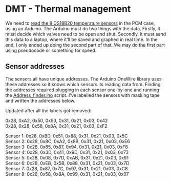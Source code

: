# DMT - Thermal management

We need to [read the 8 DS18B20 temperature sensors](https://lastminuteengineers.com/multiple-ds18b20-arduino-tutorial/) in the PCM case, using an Arduino. The Arduino must do two things with the data. Firstly, it must decide which valves need to be open and shut. Secondly, it must send this data to a laptop, where it'll be saved and graphed in real time. In the end, I only ended up doing the second part of that. We may do the first part using pseudocode or something for speed.

## Sensor addresses

The sensors all have unique addresses. The Arduino OneWire library uses these addresses so it knows which sensors its reading data from. Finding the addresses required plugging in each sensor one-by-one and running the [Address_finder.ino](https://github.com/IsaacBlancICL/DMT_Thermal_management/blob/main/Address_finder/Address_finder.ino) script. I've labelled the sensors with masking tape and written the addresses below.

Updated after all the labels got removed:

0x28, 0xA2, 0x50, 0x93, 0x31, 0x21, 0x03, 0x42 <br>
0x28, 0x28, 0x58, 0x8A, 0x31, 0x21, 0x03, 0xF2 <br>

Sensor 1: 0x28, 0xBD, 0x51, 0x88, 0x31, 0x21, 0x03, 0x5C <br>
Sensor 2: 0x28, 0x8C, 0xA2, 0x8B, 0x31, 0x21, 0x03, 0xE6 <br>
Sensor 3: 0x28, 0x85, 0x87, 0x94, 0x31, 0x21, 0x03, 0xF8 <br>
Sensor 4: 0x28, 0x3D, 0x41, 0x9D, 0x31, 0x21, 0x03, 0x73 <br>
Sensor 5: 0x28, 0x08, 0x7D, 0xAB, 0x31, 0x21, 0x03, 0x91 <br>
Sensor 6: 0x28, 0xEB, 0x5B, 0x88, 0x31, 0x21, 0x03, 0x7D <br>
Sensor 7: 0x28, 0x87, 0x7C, 0x97, 0x31, 0x21, 0x03, 0xC8 <br>
Sensor 8: 0x28, 0x58, 0x8A, 0x99, 0x31, 0x21, 0x03, 0x07 <br>
